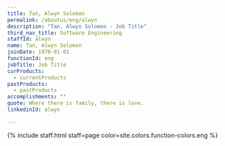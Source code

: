 ```yaml
---
title: Tan, Alwyn Solomon
permalink: /aboutus/eng/alwyn
description: "Tan, Alwyn Solomon - Job Title"
third_nav_title: Software Engineering
staffId: alwyn
name: Tan, Alwyn Solomon
joinDate: 1970-01-01
functionId: eng
jobTitle: Job Title
curProducts:
  - currentProducts
pastProducts:
  - pastProducts
accomplishments: ""
quote: Where there is family, there is love.
linkedinId: alwyn

---
```


{% include staff.html staff=page color=site.colors.function-colors.eng %}

